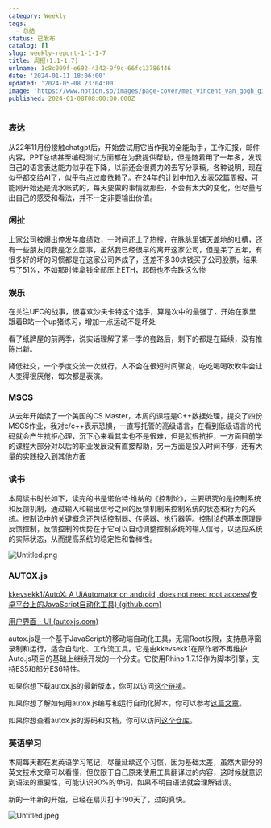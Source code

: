 ```yaml
---
category: Weekly
tags:
  - 总结
status: 已发布
catalog: []
slug: weekly-report-1-1-1-7
title: 周报(1.1-1.7)
urlname: 1c8c009f-e692-4342-9f9c-66fc13786446
date: '2024-01-11 18:06:00'
updated: '2024-05-08 23:04:00'
image: 'https://www.notion.so/images/page-cover/met_vincent_van_gogh_ginoux.jpg'
published: 2024-01-08T08:00:00.000Z
---
```


### 表达


从22年11月份接触chatgpt后，开始尝试用它当作我的全能助手，工作汇报，邮件内容，PPT总结甚至编码测试方面都在为我提供帮助，但是随着用了一年多，发现自己的语言表达能力似乎在下降，以前还会很费力的去写分享稿，各种说明，现在似乎都交给AI了，似乎有点过度依赖了。在24年的计划中加入发表52篇周报，可能刚开始还是流水账式的，每天要做的事情就那些，不会有太大的变化，但尽量写出自己的感受和看法，并不一定非要输出价值。


### 闲扯


上家公司被爆出停发年度绩效，一时间还上了热搜，在脉脉里铺天盖地的吐槽，还有一些朋友问我是怎么回事，虽然我已经很早的离开这家公司，但是呆了五年，有很多好的坏的习惯都是在这家公司养成了，还差不多30块钱买了公司股票，结果亏了51%，不如那时候拿钱全部压上ETH，起码也不会跌这么惨


### 娱乐


在关注UFC的战事，很喜欢沙夫卡特这个选手，算是次中的最强了，开始在家里跟着B站一个up猪练习，增加一点运动不是坏处


看了纸牌屋的前两季，说实话理解了第一季的套路后，剩下的都是在延续，没有推陈出新。


降低社交，一个季度交流一次就行，人不会在很短时间骤变，吃吃喝喝吹吹牛会让人变得很厌倦，每次都是表演。


### MSCS


从去年开始读了一个美国的CS Master，本周的课程是C++数据处理，提交了四份MSCS作业，我对c/c++表示恐惧，一直写托管的高级语言，在看到低级语言的代码就会产生抗拒心理，沉下心来看其实也不是很难，但是就很抗拒，一方面目前学的课程大部分对以后的职业发展没有直接帮助，另一方面是投入时间不够，还有大量的实践投入到其他方面


### 读书


本周读书时长如下，读完的书是诺伯特·维纳的《控制论》，主要研究的是控制系统和反馈机制，通过输入和输出信号之间的反馈机制来控制系统的状态和行为的系统。控制论中的关键概念还包括控制器、传感器、执行器等。控制论的基本原理是反馈控制，反馈控制的优势在于它可以自动调整控制系统的输入信号，以适应系统的实际状态，从而提高系统的稳定性和鲁棒性。


![Untitled.png](https://prod-files-secure.s3.us-west-2.amazonaws.com/5d24fe63-e567-4804-86f9-9fdc62e13082/4d744901-b410-4924-8554-36cce6e9aab7/Untitled.png?X-Amz-Algorithm=AWS4-HMAC-SHA256&X-Amz-Content-Sha256=UNSIGNED-PAYLOAD&X-Amz-Credential=ASIAZI2LB466SLWYR4QG%2F20250215%2Fus-west-2%2Fs3%2Faws4_request&X-Amz-Date=20250215T213251Z&X-Amz-Expires=3600&X-Amz-Security-Token=IQoJb3JpZ2luX2VjECUaCXVzLXdlc3QtMiJHMEUCIQC5fQ3Q2JCFf7qv0xvfBCgnxfgPgkx7pXUoAptic%2Fc9DwIgbCi9ZX2YsSB%2BTJPp8A7WPiR0FlRvmJKZRRJ55Ig8HJsq%2FwMIThAAGgw2Mzc0MjMxODM4MDUiDGGTDuCx4%2FpE5kKBGircA0UcPYKQjpzBHGSBW1wXmBy3kXfkmvdvPmeN82itdDGPO5%2FyyTxgVgHBbrKlgXbHclNPkA2o6PPyDr%2FAyf0q8JMoSyQLsH%2Fvi5yRpyeccGMxjoK31KTRoE2IrR49xaf4pX4xzC6YdXAxTNUj2E%2BdB5gtJ91p%2BvWydJRk0Fd44i%2BEoRRW9AxVgVtED3a4rvtxXqrrFfUS6xkoGXKYRsPHnrWN5gaGONRl%2Fgj9YYgppzNxBPjRYVIpEd8%2FyZ2RNRWHRrtvAHlzSPOILfqi9H35gSVZhdW4%2F%2BCPd6caiPWLQpBj53B5rDSy0V8NjvNX%2BjNV0Iwi5bJFrnwwZdPvnOMUpBTq%2Fzq7ROaFM7K6rwUxIxOzgIkbxNHsV8FpJMTZVrex%2BHoLTMqvLghPKG6cMzsqwyvVzkqhugMH1fPWCvyw%2FQOgW4h3m1vlUE2BZvGWJDvaGG%2FASsIA6NslyN9sWqJKv07bRhUwCfOHsEiqdcHsD3ly3ImCozWWDDIJ3XH5fwuuNJNRnFDyWUJkXbqBsF6gEdtWaeruqQ5bpOT993B8uzvNLUHgNMZ8%2BvYkspxhw5NghHP7HsaESwU4sB4sBpCnBVRJgpGOyz8bIC4i69zAdab6Lyt9ESCe7oaA4T1xMKD0w70GOqUBQ4%2F9eCnex0PHVBEuAqxbBAygmCQUJeaEBrrWWSpwBJJ3e%2F4QZfXQ8D%2F4dI0ErEyFcAe7dgVDDQm6ZvC%2BEfNF24EN5khGLxbgoNruIKipSTe00B6itKaMgn%2BzsJJlZH6D93yiPhfPyRacG7ZkL%2FFxDBNiBhb4tlXY0VHv%2FoFOLVASJekPLy5ixQMoJkaWQR3co1uhiYFsyEGmMfPbna8O5eibumTB&X-Amz-Signature=b1a04a2ae546ed5533673f96c8660e472b8411eefc0a17fe42e7432af5c1d70a&X-Amz-SignedHeaders=host&x-id=GetObject)


### AUTOX.js


[kkevsekk1/AutoX: A UiAutomator on android, does not need root access(安卓平台上的JavaScript自动化工具) (github.com)](https://github.com/kkevsekk1/AutoX)


[用户界面 - UI (autoxjs.com)](http://doc.autoxjs.com/#/ui)


autox.js是一个基于JavaScript的移动端自动化工具，无需Root权限，支持悬浮窗录制和运行，适合自动化、工作流工具。它是由kkevsekk1在原作者不再维护Auto.js项目的基础上继续开发的一个分支。它使用Rhino 1.7.13作为脚本引擎，支持ES5和部分ES6特性。


如果你想下载autox.js的最新版本，你可以访问[这个链接](https://github.com/kkevsekk1/AutoX/releases)。


如果你想了解如何用autox.js编写和运行自动化脚本，你可以参考[这篇文章](https://www.cnblogs.com/ghj1976/p/autoxjs.html)。


如果你想查看autox.js的源码和文档，你可以访问[这个仓库](https://github.com/kkevsekk1/AutoX)。


### 英语学习


本周每天都在发英语学习笔记，尽量延续这个习惯，因为基础太差，虽然大部分的英文技术文章可以看懂，但仅限于自己原来使用工具翻译过的内容，这时候就意识到语法的重要性，可能认识90%的单词，如果不明白语法就会理解错误。


新的一年新的开始，已经在扇贝打卡190天了，过的真快。


![Untitled.jpeg](https://prod-files-secure.s3.us-west-2.amazonaws.com/5d24fe63-e567-4804-86f9-9fdc62e13082/c04d3014-4bd3-4142-a613-19220f0a3512/Untitled.jpeg?X-Amz-Algorithm=AWS4-HMAC-SHA256&X-Amz-Content-Sha256=UNSIGNED-PAYLOAD&X-Amz-Credential=ASIAZI2LB466SLWYR4QG%2F20250215%2Fus-west-2%2Fs3%2Faws4_request&X-Amz-Date=20250215T213251Z&X-Amz-Expires=3600&X-Amz-Security-Token=IQoJb3JpZ2luX2VjECUaCXVzLXdlc3QtMiJHMEUCIQC5fQ3Q2JCFf7qv0xvfBCgnxfgPgkx7pXUoAptic%2Fc9DwIgbCi9ZX2YsSB%2BTJPp8A7WPiR0FlRvmJKZRRJ55Ig8HJsq%2FwMIThAAGgw2Mzc0MjMxODM4MDUiDGGTDuCx4%2FpE5kKBGircA0UcPYKQjpzBHGSBW1wXmBy3kXfkmvdvPmeN82itdDGPO5%2FyyTxgVgHBbrKlgXbHclNPkA2o6PPyDr%2FAyf0q8JMoSyQLsH%2Fvi5yRpyeccGMxjoK31KTRoE2IrR49xaf4pX4xzC6YdXAxTNUj2E%2BdB5gtJ91p%2BvWydJRk0Fd44i%2BEoRRW9AxVgVtED3a4rvtxXqrrFfUS6xkoGXKYRsPHnrWN5gaGONRl%2Fgj9YYgppzNxBPjRYVIpEd8%2FyZ2RNRWHRrtvAHlzSPOILfqi9H35gSVZhdW4%2F%2BCPd6caiPWLQpBj53B5rDSy0V8NjvNX%2BjNV0Iwi5bJFrnwwZdPvnOMUpBTq%2Fzq7ROaFM7K6rwUxIxOzgIkbxNHsV8FpJMTZVrex%2BHoLTMqvLghPKG6cMzsqwyvVzkqhugMH1fPWCvyw%2FQOgW4h3m1vlUE2BZvGWJDvaGG%2FASsIA6NslyN9sWqJKv07bRhUwCfOHsEiqdcHsD3ly3ImCozWWDDIJ3XH5fwuuNJNRnFDyWUJkXbqBsF6gEdtWaeruqQ5bpOT993B8uzvNLUHgNMZ8%2BvYkspxhw5NghHP7HsaESwU4sB4sBpCnBVRJgpGOyz8bIC4i69zAdab6Lyt9ESCe7oaA4T1xMKD0w70GOqUBQ4%2F9eCnex0PHVBEuAqxbBAygmCQUJeaEBrrWWSpwBJJ3e%2F4QZfXQ8D%2F4dI0ErEyFcAe7dgVDDQm6ZvC%2BEfNF24EN5khGLxbgoNruIKipSTe00B6itKaMgn%2BzsJJlZH6D93yiPhfPyRacG7ZkL%2FFxDBNiBhb4tlXY0VHv%2FoFOLVASJekPLy5ixQMoJkaWQR3co1uhiYFsyEGmMfPbna8O5eibumTB&X-Amz-Signature=ee625dd8f68412ae517337b6b2c6204deb24d59d99cc330a29ed7b63bac9e32f&X-Amz-SignedHeaders=host&x-id=GetObject)

